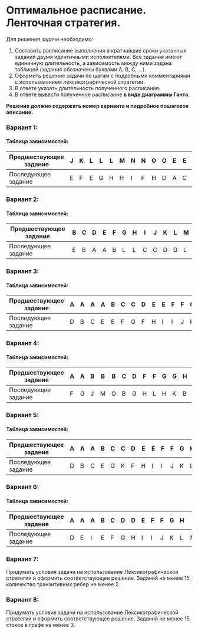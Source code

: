 # Оптимальное расписание. Ленточная стратегия.

Для решения задачи необходимо: 
1. Составить расписание выполнения в кратчайшие сроки указанных заданий двумя идентичными исполнителями. Все задания имеют единичную длительность, а зависимость между ними задана таблицей (задания обозначены буквами A, B, C, …).
2. Оформить решение задачи по шагам с подробными комментариями с использованием лексикографической стратегии.
2. В ответе указать длительность полученного расписания.
3. В ответе вывести полученное расписание **в виде диаграммы Ганта**.

**Решение должно содержать номер варианта и подробное пошаговое описание.**


### Вариант 1:
#### Таблица зависимостей:

| Предшествующее задание | J | K | L | L | L | M | N | N | O | O | E | E | F | G | G | H | I |
|------------------------|---|---|---|---|---|---|---|---|---|---|---|---|---|---|---|---|---|
| Последующее задание    | E | F | E | G | H | H | I | F | H | D | A | C | B | B | D | C | B |

### Вариант 2:
#### Таблица зависимостей:

|Предшествующее задание| B | C | D | E | F | G | H | I | J | K | L | M |
|----------------------|---|---|---|---|---|---|---|---|---|---|---|---|
|Последующее задание   | E | B | A | A | B | L | L | C | C | D | D | L |

### Вариант 3:
#### Таблица зависимостей:

| Предшествующее задание | A | A | A | A | B | C | C | D | E | E | F | F | G | H | I | J | J | K | K |
|------------------------|---|---|---|---|---|---|---|---|---|---|---|---|---|---|---|---|---|---|---|
| Последующее задание    | D | B | C | E | E | F | G | F | H | I | I | J | K | L | L | M | N | N | O | 

### Вариант 4:
#### Таблица зависимостей:

| Предшествующее задание | A | A | B | B | B | C | D | F | F | G | G | H | H | I | K | L | L |
|------------------------|---|---|---|---|---|---|---|---|---|---|---|---|---|---|---|---|---|
| Последующее задание    | F | G | J | M | O | B | G | H | L | H | K | B | C | B | C | B | J |


### Вариант 5:
#### Таблица зависимостей:

| Предшествующее задание | A | A | A | B | C | C | D | E | E | F | F | G | H | I | J | J | K |
|------------------------|---|---|---|---|---|---|---|---|---|---|---|---|---|---|---|---|---|
| Последующее задание    | D | B | C | E | G | K | F | H | I | I | J | K | L | L | M | N | N |


### Вариант 6:
#### Таблица зависимостей:

| Предшествующее задание | A | A | A | B | C | D | D | E | F | F | G | H | I | J | K | L | M |
|------------------------|---|---|---|---|---|---|---|---|---|---|---|---|---|---|---|---|---|
| Последующее задание    | D | E | I | E | F | G | H | I | I | J | K | L | M | N | O | O | O |

### Вариант 7:
Придумать условия задачи на использование Лексикографической стратегии и оформить соответствующее решение. Заданий не менее 15, количество транзитивных ребер не менее 2.


### Вариант 8:
Придумать условия задачи на использование Лексикографической стратегии и оформить соответствующее решение. Заданий не менее 15, стоков в графе не менее 3.


